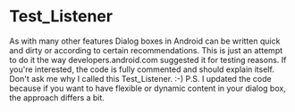 # Test_Listener
As with many other features Dialog boxes in Android can be written quick and dirty or according to certain recommendations.
This is just an attempt to do it the way developers.android.com suggested it for testing reasons. 
If you're interested, the code is fully commented and should explain itself.
Don't ask me why I called this Test_Listener. :-)
P.S. I updated the code because if you want to have flexible or dynamic content in your dialog box, the approach differs a bit. 

